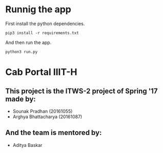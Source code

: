 # Runnig the app
First install the python dependencies.

```pip3 install -r requirements.txt```

And then run the app.

```python3 run.py```

# Cab Portal IIIT-H
## This project is the ITWS-2 project of Spring '17 made by:
* Sounak Pradhan (20161055)
* Arghya Bhattacharya (20161087)


## And the team is mentored by:
* Aditya Baskar
